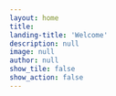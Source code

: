 ```yaml
---
layout: home
title: 
landing-title: 'Welcome'
description: null
image: null
author: null
show_tile: false
show_action: false
---
```

